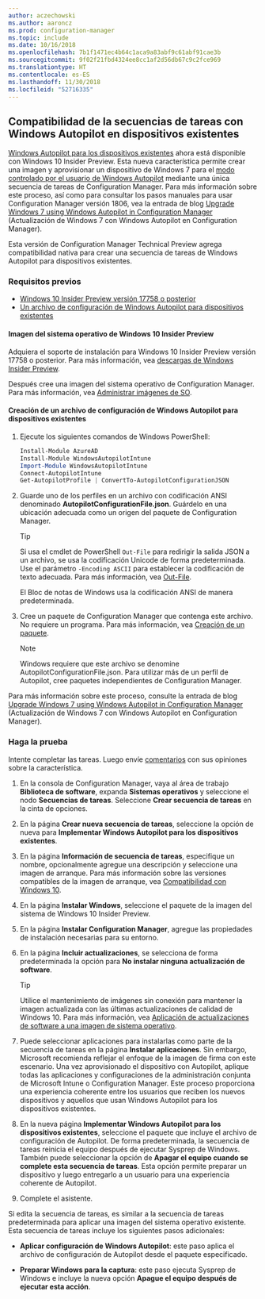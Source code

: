 ```yaml
---
author: aczechowski
ms.author: aaroncz
ms.prod: configuration-manager
ms.topic: include
ms.date: 10/16/2018
ms.openlocfilehash: 7b1f1471ec4b64c1aca9a83abf9c61abf91cae3b
ms.sourcegitcommit: 9f02f21fbd4324ee8cc1af2d56db67c9c2fce969
ms.translationtype: HT
ms.contentlocale: es-ES
ms.lasthandoff: 11/30/2018
ms.locfileid: "52716335"
---
```

## <a name="bkmk_autopilot"></a> Compatibilidad de la secuencias de tareas con Windows Autopilot en dispositivos existentes
<!--1358333-->

[Windows Autopilot para los dispositivos existentes](https://techcommunity.microsoft.com/t5/Windows-IT-Pro-Blog/New-Windows-Autopilot-capabilities-and-expanded-partner-support/ba-p/260430) ahora está disponible con Windows 10 Insider Preview. Esta nueva característica permite crear una imagen y aprovisionar un dispositivo de Windows 7 para el [modo controlado por el usuario de Windows Autopilot](https://docs.microsoft.com/windows/deployment/windows-autopilot/user-driven) mediante una única secuencia de tareas de Configuration Manager. Para más información sobre este proceso, así como para consultar los pasos manuales para usar Configuration Manager versión 1806, vea la entrada de blog [Upgrade Windows 7 using Windows Autopilot in Configuration Manager](https://techcommunity.microsoft.com/t5/Windows-IT-Pro-Blog/Upgrade-Windows-7-using-Windows-Autopilot-in-Configuration/ba-p/267747) (Actualización de Windows 7 con Windows Autopilot en Configuration Manager). 

Esta versión de Configuration Manager Technical Preview agrega compatibilidad nativa para crear una secuencia de tareas de Windows Autopilot para dispositivos existentes. 


### <a name="prerequisites"></a>Requisitos previos

- [Windows 10 Insider Preview versión 17758 o posterior](#bkmk_autopilot-image)  
- [Un archivo de configuración de Windows Autopilot para dispositivos existentes](#bkmk_autopilot-json)  

#### <a name="bkmk_autopilot-image"></a> Imagen del sistema operativo de Windows 10 Insider Preview
Adquiera el soporte de instalación para Windows 10 Insider Preview versión 17758 o posterior. Para más información, vea [descargas de Windows Insider Preview](https://www.microsoft.com/software-download/windowsinsiderpreviewadvanced).  

Después cree una imagen del sistema operativo de Configuration Manager. Para más información, vea [Administrar imágenes de SO](/sccm/osd/get-started/manage-operating-system-images).

#### <a name="bkmk_autopilot-json"></a> Creación de un archivo de configuración de Windows Autopilot para dispositivos existentes
1. Ejecute los siguientes comandos de Windows PowerShell:  

    ``` PowerShell  
    Install-Module AzureAD
    Install-Module WindowsAutopilotIntune 
    Import-Module WindowsAutopilotIntune 
    Connect-AutopilotIntune 
    Get-AutopilotProfile | ConvertTo-AutopilotConfigurationJSON 
    ```  

2. Guarde uno de los perfiles en un archivo con codificación ANSI denominado **AutopilotConfigurationFile.json**. Guárdelo en una ubicación adecuada como un origen del paquete de Configuration Manager.  

    > [!Tip]  
    > Si usa el cmdlet de PowerShell `Out-File` para redirigir la salida JSON a un archivo, se usa la codificación Unicode de forma predeterminada. Use el parámetro `-Encoding ASCII` para establecer la codificación de texto adecuada. Para más información, vea [Out-File](https://docs.microsoft.com/powershell/module/microsoft.powershell.utility/out-file?view=powershell-6#optional-parameters).  
    > 
    > El Bloc de notas de Windows usa la codificación ANSI de manera predeterminada.  

3. Cree un paquete de Configuration Manager que contenga este archivo. No requiere un programa. Para más información, vea [Creación de un paquete](/sccm/apps/deploy-use/packages-and-programs#create-a-package-and-program).  

    > [!NOTE]  
    > Windows requiere que este archivo se denomine AutopilotConfigurationFile.json. Para utilizar más de un perfil de Autopilot, cree paquetes independientes de Configuration Manager.  

Para más información sobre este proceso, consulte la entrada de blog [Upgrade Windows 7 using Windows Autopilot in Configuration Manager](https://techcommunity.microsoft.com/t5/Windows-IT-Pro-Blog/Upgrade-Windows-7-using-Windows-Autopilot-in-Configuration/ba-p/267747) (Actualización de Windows 7 con Windows Autopilot en Configuration Manager).


### <a name="try-it-out"></a>Haga la prueba

Intente completar las tareas. Luego envíe [comentarios](/sccm/core/understand/find-help#product-feedback) con sus opiniones sobre la característica.

1. En la consola de Configuration Manager, vaya al área de trabajo **Biblioteca de software**, expanda **Sistemas operativos** y seleccione el nodo **Secuencias de tareas**. Seleccione **Crear secuencia de tareas** en la cinta de opciones.  

2. En la página **Crear nueva secuencia de tareas**, seleccione la opción de nueva para **Implementar Windows Autopilot para los dispositivos existentes**.  

3. En la página **Información de secuencia de tareas**, especifique un nombre, opcionalmente agregue una descripción y seleccione una imagen de arranque. Para más información sobre las versiones compatibles de la imagen de arranque, vea [Compatibilidad con Windows 10](/sccm/core/plan-design/configs/support-for-windows-10#windows-10-adk).  

4. En la página **Instalar Windows**, seleccione el paquete de la imagen del sistema de Windows 10 Insider Preview.  

5. En la página **Instalar Configuration Manager**, agregue las propiedades de instalación necesarias para su entorno.  

6. En la página **Incluir actualizaciones**, se selecciona de forma predeterminada la opción para **No instalar ninguna actualización de software**.  

    > [!Tip]  
    > Utilice el mantenimiento de imágenes sin conexión para mantener la imagen actualizada con las últimas actualizaciones de calidad de Windows 10. Para más información, vea [Aplicación de actualizaciones de software a una imagen de sistema operativo](/sccm/osd/get-started/manage-operating-system-images#BKMK_OSImagesApplyUpdates).  

7. Puede seleccionar aplicaciones para instalarlas como parte de la secuencia de tareas en la página **Instalar aplicaciones**. Sin embargo, Microsoft recomienda reflejar el enfoque de la imagen de firma con este escenario. Una vez aprovisionado el dispositivo con Autopilot, aplique todas las aplicaciones y configuraciones de la administración conjunta de Microsoft Intune o Configuration Manager. Este proceso proporciona una experiencia coherente entre los usuarios que reciben los nuevos dispositivos y aquellos que usan Windows Autopilot para los dispositivos existentes.  

8. En la nueva página **Implementar Windows Autopilot para los dispositivos existentes**, seleccione el paquete que incluye el archivo de configuración de Autopilot. De forma predeterminada, la secuencia de tareas reinicia el equipo después de ejecutar Sysprep de Windows. También puede seleccionar la opción de **Apagar el equipo cuando se complete esta secuencia de tareas**. Esta opción permite preparar un dispositivo y luego entregarlo a un usuario para una experiencia coherente de Autopilot.  

9. Complete el asistente.  

Si edita la secuencia de tareas, es similar a la secuencia de tareas predeterminada para aplicar una imagen del sistema operativo existente. Esta secuencia de tareas incluye los siguientes pasos adicionales:  

- **Aplicar configuración de Windows Autopilot**: este paso aplica el archivo de configuración de Autopilot desde el paquete especificado.  

- **Preparar Windows para la captura**: este paso ejecuta Sysprep de Windows e incluye la nueva opción **Apague el equipo después de ejecutar esta acción**.  


